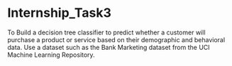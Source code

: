 # Internship_Task3
To Build a decision tree classifier to predict whether a customer will purchase a product or service based on their demographic and behavioral data. Use a dataset such as the Bank Marketing dataset from the UCI Machine Learning Repository.
